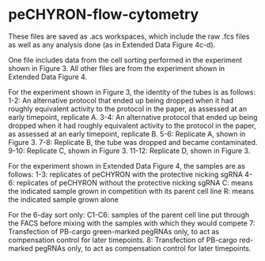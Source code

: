 # peCHYRON-flow-cytometry
These files are saved as .acs workspaces, which include the raw .fcs files as well as any analysis done (as in Extended Data Figure 4c-d).

One file includes data from the cell sorting performed in the experiment shown in Figure 3. All other files are from the experiment shown in Extended Data Figure 4.

For the experiment shown in Figure 3, the identity of the tubes is as follows:
1-2: An alternative protocol that ended up being dropped when it had roughly equivalent activity to the protocol in the paper, as assessed at an early timepoint, replicate A.
3-4: An alternative protocol that ended up being dropped when it had roughly equivalent activity to the protocol in the paper, as assessed at an early timepoint, replicate B.
5-6: Replicate A, shown in Figure 3.
7-8: Replicate B, the tube was dropped and became contaminated.
9-10: Replicate C, shown in Figure 3.
11-12: Replicate D, shown in Figure 3.

For the experiment shown in Extended Data Figure 4, the samples are as follows:
1-3: replicates of peCHYRON with the protective nicking sgRNA
4-6: replicates of peCHYRON without the protective nicking sgRNA
C: means the indicated sample grown in competition with its parent cell line 
R: means the indicated sample grown alone

For the 6-day sort only:
C1-C6: samples of the parent cell line put through the FACS before mixing with the samples with which they would compete
7: Transfection of PB-cargo green-marked pegRNAs only, to act as compensation control for later timepoints.
8: Transfection of PB-cargo red-marked pegRNAs only, to act as compensation control for later timepoints.
